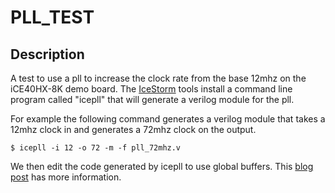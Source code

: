 # PLL_TEST

## Description

A test to use a pll to increase the clock rate from
the base 12mhz on the iCE40HX-8K demo board.
The [IceStorm](http://www.clifford.at/icestorm/)
tools install
a command line program called "icepll" that will
generate a verilog module for the pll.

For example the following command generates a verilog
module that takes a 12mhz clock in and generates
a 72mhz clock on the output.

```
$ icepll -i 12 -o 72 -m -f pll_72mhz.v
```
We then edit the code generated by icepll to use global
buffers.
This [blog post](https://mjoldfield.com/atelier/2018/02/ice40-blinky-hx8k-breakout.html) has more information.

